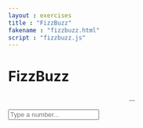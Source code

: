 ```yaml
---
layout : exercises
title : "FizzBuzz"
fakename : "fizzbuzz.html"
script : "fizzbuzz.js"
---
```

<h1>FizzBuzz</h1>
<p align="center" id="output">...</p>
<input type="text" placeholder="Type a number..."/>
<br/>
<br/>